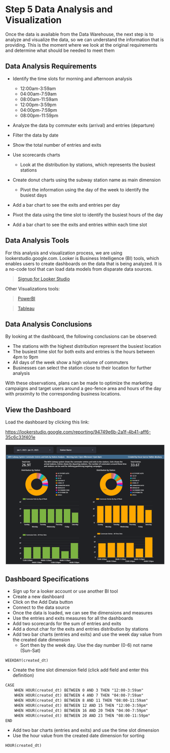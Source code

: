 # Step 5 Data Analysis and Visualization

Once the data is available from the Data Warehouse, the next step is to analyze and visualize the data, so we can understand the information that is providing. This is the moment where we look at the original requirements and determine what should be needed to meet them

## Data Analysis Requirements

- Identify the time slots for morning and afternoon analysis
  - 12:00am-3:59am 
  - 04:00am-7:59am 
  - 08:00am-11:59am 
  - 12:00pm-3:59pm 
  - 04:00pm-7:59pm 
  - 08:00pm-11:59pm
	
- Analyze the data by commuter exits (arrival) and entries (departure)
- Filter the data by date 
- Show the total number of entries and exits
- Use scorecards charts
  - Look at the distribution by stations, which represents the busiest stations
- Create donut charts using the subway station name as main dimension 
  - Pivot the information using the day of the week to identify the busiest days
- Add a bar chart to see the exits and entries per day
 - Pivot the data using the time slot to identify the busiest hours of the day
- Add a bar chart to see the exits and entries within each time slot

## Data Analysis Tools

For this analysis and visualization process, we are using lookerstudio.google.com.  Looker is Business Intelligence (BI) tools, which enables users to create dashboards on the data that is being analyzed. It is a no-code tool that can load data models from disparate data sources. 

> [Signup for Looker Studio](https://lookerstudio.google.com/)

Other Visualizations tools: 

> [PowerBI](https://powerbi.microsoft.com/)

> [Tableau](https://www.tableau.com/)

## Data Analysis Conclusions

By looking at the dashboard, the following conclusions can be observed:

- The stations with the highest distribution represent the busiest location 
- The busiest time slot for both exits and entries is the hours between 4pm to 9pm
- All days of the week show a high volume of commuters
- Businesses can select the station close to their location for further analysis
  

With these observations, plans can be made to optimize the marketing campaigns and target users around a geo-fence area and hours of the day with proximity to the corresponding business locations.  

## View the Dashboard

Load the dashboard by clicking this link:

https://lookerstudio.google.com/reporting/94749e6b-2a1f-4b41-aff6-35c6c33f401e


<img width="980px" src="../images/mta-dashboard.png" alt="ozkary MTA dashboard"/>


## Dashboard Specifications

- Sign up for a looker account or use another BI tool
- Create a new dashboard
- Click on the Add Data button
- Connect to the data source
- Once the data is loaded, we can see the dimensions and measures
- Use the entries and exits measures for all the dashboards
- Add two scorecards for the sum of entries and exits 
- Add a donut char for the exits and entries distribution by stations
- Add two bar charts (entries and exits) and use the week day value from the created date dimension
  - Sort then by the week day. Use the day number (0-6) not name (Sun-Sat)

```
WEEKDAY(created_dt)
```

- Create the time slot dimension field (click add field and enter this definition)
```
CASE 
    WHEN HOUR(created_dt) BETWEEN 0 AND 3 THEN "12:00-3:59am" 
    WHEN HOUR(created_dt) BETWEEN 4 AND 7 THEN "04:00-7:59am" 
    WHEN HOUR(created_dt) BETWEEN 8 AND 11 THEN "08:00-11:59am" 
    WHEN HOUR(created_dt) BETWEEN 12 AND 15 THEN "12:00-3:59pm" 
    WHEN HOUR(created_dt) BETWEEN 16 AND 20 THEN "04:00-7:59pm" 
    WHEN HOUR(created_dt) BETWEEN 20 AND 23 THEN "08:00-11:59pm" 
END
```
- Add two bar charts (entries and exits) and use the time slot dimension
- Use the hour value from the created date dimension for sorting
```
HOUR(created_dt)
```
